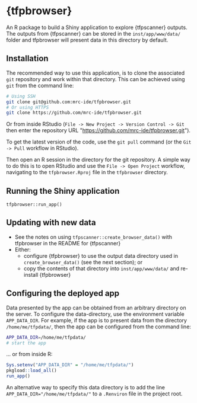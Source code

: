 # {tfpbrowser}

An R package to build a Shiny application to explore {tfpscanner} outputs.
The outputs from {tfpscanner} can be stored in the `inst/app/www/data/` folder and tfpbrowser will
present data in this directory by default.

## Installation

The recommended way to use this application, is to clone the associated `git` repository and work
within that directory. This can be achieved using `git` from the command line:

```bash
# Using SSH
git clone git@github.com:mrc-ide/tfpbrowser.git
# Or using HTTPS
git clone https://github.com/mrc-ide/tfpbrowser.git
```
  
Or from inside RStudio (`File -> New Project -> Version Control -> Git` then enter the repository
URL "https://github.com/mrc-ide/tfpbrowser.git").

To get the latest version of the code, use the `git pull` command (or the `Git -> Pull` workflow in
RStudio).

Then open an R session in the directory for the git repository. A simple way to do this is to
open RStudio and use the `File -> Open Project` workflow, navigating to the `tfpbrowser.Rproj` file
in the `tfpbrowser` directory.

## Running the Shiny application

```
tfpbrowser::run_app()
```

## Updating with new data

* See the notes on using `tfpscanner::create_browser_data()` with tfpbrowser in the README for
  {tfpscanner}
* Either:
  - configure {tfpbrowser} to use the output data directory used in `create_browser_data()` (see the
  next section); or
  - copy the contents of that directory into `inst/app/www/data/` and re-install {tfpbrowser}

## Configuring the deployed app

Data presented by the app can be obtained from an arbitrary directory on the server.
To configure the data-directory, use the environment variable `APP_DATA_DIR`.
For example, if the app is to present data from the directory `/home/me/tfpdata/`, then the app can
be configured from the command line:

```bash
APP_DATA_DIR=/home/me/tfpdata/
# start the app
```

... or from inside R:

```r
Sys.setenv("APP_DATA_DIR" = "/home/me/tfpdata/")
pkgload::load_all()
run_app()
```

An alternative way to specify this data directory is to add the line
`APP_DATA_DIR="/home/me/tfpdata/"` to a `.Renviron` file in the project root.
